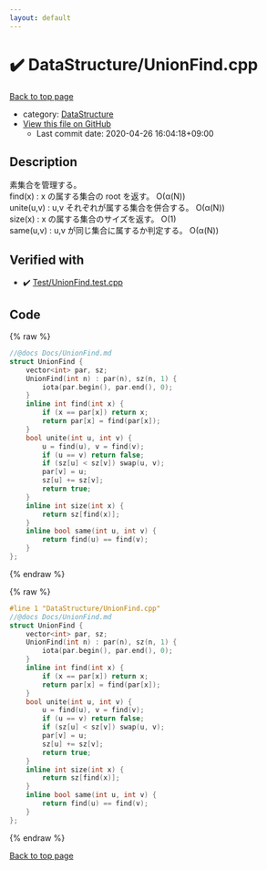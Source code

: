 ```yaml
---
layout: default
---
```


<!-- mathjax config similar to math.stackexchange -->
<script type="text/javascript" async
  src="https://cdnjs.cloudflare.com/ajax/libs/mathjax/2.7.5/MathJax.js?config=TeX-MML-AM_CHTML">
</script>
<script type="text/x-mathjax-config">
  MathJax.Hub.Config({
    TeX: { equationNumbers: { autoNumber: "AMS" }},
    tex2jax: {
      inlineMath: [ ['$','$'] ],
      processEscapes: true
    },
    "HTML-CSS": { matchFontHeight: false },
    displayAlign: "left",
    displayIndent: "2em"
  });
</script>

<script type="text/javascript" src="https://cdnjs.cloudflare.com/ajax/libs/jquery/3.4.1/jquery.min.js"></script>
<script src="https://cdn.jsdelivr.net/npm/jquery-balloon-js@1.1.2/jquery.balloon.min.js" integrity="sha256-ZEYs9VrgAeNuPvs15E39OsyOJaIkXEEt10fzxJ20+2I=" crossorigin="anonymous"></script>
<script type="text/javascript" src="../../assets/js/copy-button.js"></script>
<link rel="stylesheet" href="../../assets/css/copy-button.css" />


# :heavy_check_mark: DataStructure/UnionFind.cpp

<a href="../../index.html">Back to top page</a>

* category: <a href="../../index.html#5e248f107086635fddcead5bf28943fc">DataStructure</a>
* <a href="{{ site.github.repository_url }}/blob/master/DataStructure/UnionFind.cpp">View this file on GitHub</a>
    - Last commit date: 2020-04-26 16:04:18+09:00




## Description
素集合を管理する。  
find(x) : x の属する集合の root を返す。 O(α(N))  
unite(u,v) : u,v それぞれが属する集合を併合する。 O(α(N))  
size(x) : x の属する集合のサイズを返す。 O(1)  
same(u,v) : u,v が同じ集合に属するか判定する。 O(α(N))  


## Verified with

* :heavy_check_mark: <a href="../../verify/Test/UnionFind.test.cpp.html">Test/UnionFind.test.cpp</a>


## Code

<a id="unbundled"></a>
{% raw %}
```cpp
//@docs Docs/UnionFind.md
struct UnionFind {
    vector<int> par, sz;
    UnionFind(int n) : par(n), sz(n, 1) {
        iota(par.begin(), par.end(), 0);
    }
    inline int find(int x) {
        if (x == par[x]) return x;
        return par[x] = find(par[x]);
    }
    bool unite(int u, int v) {
        u = find(u), v = find(v);
        if (u == v) return false;
        if (sz[u] < sz[v]) swap(u, v);
        par[v] = u;
        sz[u] += sz[v];
        return true;
    }
    inline int size(int x) {
        return sz[find(x)];
    }
    inline bool same(int u, int v) {
        return find(u) == find(v);
    }
};

```
{% endraw %}

<a id="bundled"></a>
{% raw %}
```cpp
#line 1 "DataStructure/UnionFind.cpp"
//@docs Docs/UnionFind.md
struct UnionFind {
    vector<int> par, sz;
    UnionFind(int n) : par(n), sz(n, 1) {
        iota(par.begin(), par.end(), 0);
    }
    inline int find(int x) {
        if (x == par[x]) return x;
        return par[x] = find(par[x]);
    }
    bool unite(int u, int v) {
        u = find(u), v = find(v);
        if (u == v) return false;
        if (sz[u] < sz[v]) swap(u, v);
        par[v] = u;
        sz[u] += sz[v];
        return true;
    }
    inline int size(int x) {
        return sz[find(x)];
    }
    inline bool same(int u, int v) {
        return find(u) == find(v);
    }
};

```
{% endraw %}

<a href="../../index.html">Back to top page</a>

